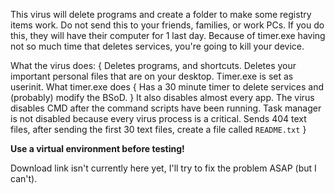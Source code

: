 This virus will delete programs and create a folder to make some registry items work.
Do not send this to your friends, families, or work PCs. If you do this, they will have their computer for 1 last day. Because of timer.exe having not so much time that deletes services, you're going to kill your device. 

What the virus does:
{
Deletes programs, and shortcuts.
Deletes your important personal files that are on your desktop.
Timer.exe is set as userinit.
What timer.exe does
{
   Has a 30 minute timer to delete services and (probably) modify
   the BSoD.
}
  It also disables almost every app.
  The virus disables CMD after the command scripts have been running.
  Task manager is not disabled because every virus process is a critical.
  Sends 404 text files, after sending the first 30 text files, create a file called
  `README.txt`
}

**Use a virtual environment before testing!**


Download link isn't currently here yet, I'll try to fix the problem ASAP
(but I can't).
